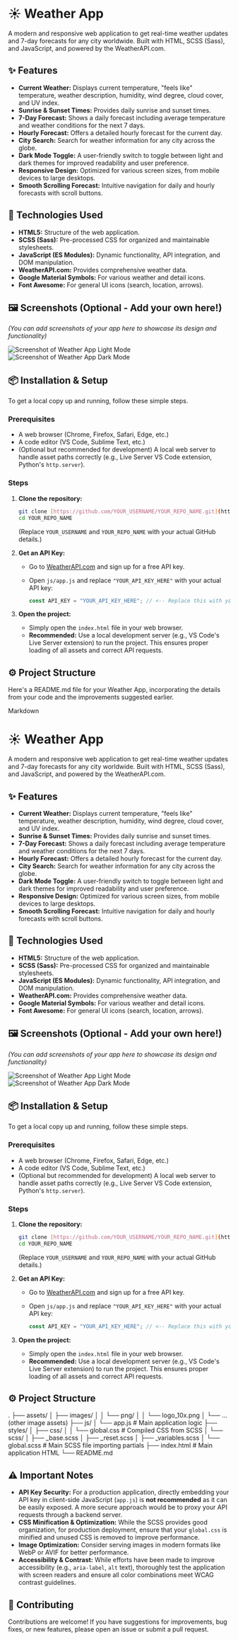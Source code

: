 # ☀️ Weather App

A modern and responsive web application to get real-time weather updates and 7-day forecasts for any city worldwide. Built with HTML, SCSS (Sass), and JavaScript, and powered by the WeatherAPI.com.

## ✨ Features

- **Current Weather:** Displays current temperature, "feels like" temperature, weather description, humidity, wind degree, cloud cover, and UV index.
- **Sunrise & Sunset Times:** Provides daily sunrise and sunset times.
- **7-Day Forecast:** Shows a daily forecast including average temperature and weather conditions for the next 7 days.
- **Hourly Forecast:** Offers a detailed hourly forecast for the current day.
- **City Search:** Search for weather information for any city across the globe.
- **Dark Mode Toggle:** A user-friendly switch to toggle between light and dark themes for improved readability and user preference.
- **Responsive Design:** Optimized for various screen sizes, from mobile devices to large desktops.
- **Smooth Scrolling Forecast:** Intuitive navigation for daily and hourly forecasts with scroll buttons.

## 🚀 Technologies Used

- **HTML5:** Structure of the web application.
- **SCSS (Sass):** Pre-processed CSS for organized and maintainable stylesheets.
- **JavaScript (ES Modules):** Dynamic functionality, API integration, and DOM manipulation.
- **WeatherAPI.com:** Provides comprehensive weather data.
- **Google Material Symbols:** For various weather and detail icons.
- **Font Awesome:** For general UI icons (search, location, arrows).

## 🖼️ Screenshots (Optional - Add your own here!)

_(You can add screenshots of your app here to showcase its design and functionality)_

![Screenshot of Weather App Light Mode](link-to-your-light-mode-screenshot.png)
![Screenshot of Weather App Dark Mode](link-to-your-dark-mode-screenshot.png)

## 📦 Installation & Setup

To get a local copy up and running, follow these simple steps.

### Prerequisites

- A web browser (Chrome, Firefox, Safari, Edge, etc.)
- A code editor (VS Code, Sublime Text, etc.)
- (Optional but recommended for development) A local web server to handle asset paths correctly (e.g., Live Server VS Code extension, Python's `http.server`).

### Steps

1.  **Clone the repository:**

    ```bash
    git clone [https://github.com/YOUR_USERNAME/YOUR_REPO_NAME.git](https://github.com/YOUR_USERNAME/YOUR_REPO_NAME.git)
    cd YOUR_REPO_NAME
    ```

    (Replace `YOUR_USERNAME` and `YOUR_REPO_NAME` with your actual GitHub details.)

2.  **Get an API Key:**

    - Go to [WeatherAPI.com](https://www.weatherapi.com/) and sign up for a free API key.
    - Open `js/app.js` and replace `"YOUR_API_KEY_HERE"` with your actual API key:

      ```javascript
      const API_KEY = "YOUR_API_KEY_HERE"; // <-- Replace this with your key
      ```

3.  **Open the project:**
    - Simply open the `index.html` file in your web browser.
    - **Recommended:** Use a local development server (e.g., VS Code's Live Server extension) to run the project. This ensures proper loading of all assets and correct API requests.

## ⚙️ Project Structure

Here's a README.md file for your Weather App, incorporating the details from your code and the improvements suggested earlier.

Markdown

# ☀️ Weather App

A modern and responsive web application to get real-time weather updates and 7-day forecasts for any city worldwide. Built with HTML, SCSS (Sass), and JavaScript, and powered by the WeatherAPI.com.

## ✨ Features

- **Current Weather:** Displays current temperature, "feels like" temperature, weather description, humidity, wind degree, cloud cover, and UV index.
- **Sunrise & Sunset Times:** Provides daily sunrise and sunset times.
- **7-Day Forecast:** Shows a daily forecast including average temperature and weather conditions for the next 7 days.
- **Hourly Forecast:** Offers a detailed hourly forecast for the current day.
- **City Search:** Search for weather information for any city across the globe.
- **Dark Mode Toggle:** A user-friendly switch to toggle between light and dark themes for improved readability and user preference.
- **Responsive Design:** Optimized for various screen sizes, from mobile devices to large desktops.
- **Smooth Scrolling Forecast:** Intuitive navigation for daily and hourly forecasts with scroll buttons.

## 🚀 Technologies Used

- **HTML5:** Structure of the web application.
- **SCSS (Sass):** Pre-processed CSS for organized and maintainable stylesheets.
- **JavaScript (ES Modules):** Dynamic functionality, API integration, and DOM manipulation.
- **WeatherAPI.com:** Provides comprehensive weather data.
- **Google Material Symbols:** For various weather and detail icons.
- **Font Awesome:** For general UI icons (search, location, arrows).

## 🖼️ Screenshots (Optional - Add your own here!)

_(You can add screenshots of your app here to showcase its design and functionality)_

![Screenshot of Weather App Light Mode](link-to-your-light-mode-screenshot.png)
![Screenshot of Weather App Dark Mode](link-to-your-dark-mode-screenshot.png)

## 📦 Installation & Setup

To get a local copy up and running, follow these simple steps.

### Prerequisites

- A web browser (Chrome, Firefox, Safari, Edge, etc.)
- A code editor (VS Code, Sublime Text, etc.)
- (Optional but recommended for development) A local web server to handle asset paths correctly (e.g., Live Server VS Code extension, Python's `http.server`).

### Steps

1.  **Clone the repository:**

    ```bash
    git clone [https://github.com/YOUR_USERNAME/YOUR_REPO_NAME.git](https://github.com/YOUR_USERNAME/YOUR_REPO_NAME.git)
    cd YOUR_REPO_NAME
    ```

    (Replace `YOUR_USERNAME` and `YOUR_REPO_NAME` with your actual GitHub details.)

2.  **Get an API Key:**

    - Go to [WeatherAPI.com](https://www.weatherapi.com/) and sign up for a free API key.
    - Open `js/app.js` and replace `"YOUR_API_KEY_HERE"` with your actual API key:

      ```javascript
      const API_KEY = "YOUR_API_KEY_HERE"; // <-- Replace this with your key
      ```

3.  **Open the project:**
    - Simply open the `index.html` file in your web browser.
    - **Recommended:** Use a local development server (e.g., VS Code's Live Server extension) to run the project. This ensures proper loading of all assets and correct API requests.

## ⚙️ Project Structure

.
├── assets/
│ ├── images/
│ │ └── png/
│ │ └── logo_10x.png
│ └── ... (other image assets)
├── js/
│ └── app.js # Main application logic
├── styles/
│ ├── css/
│ │ └── global.css # Compiled CSS from SCSS
│ └── scss/
│ ├── \_base.scss
│ ├── \_reset.scss
│ ├── \_variables.scss
│ └── global.scss # Main SCSS file importing partials
├── index.html # Main application HTML
└── README.md

## ⚠️ Important Notes

- **API Key Security:** For a production application, directly embedding your API key in client-side JavaScript (`app.js`) is **not recommended** as it can be easily exposed. A more secure approach would be to proxy your API requests through a backend server.
- **CSS Minification & Optimization:** While the SCSS provides good organization, for production deployment, ensure that your `global.css` is minified and unused CSS is removed to improve performance.
- **Image Optimization:** Consider serving images in modern formats like WebP or AVIF for better performance.
- **Accessibility & Contrast:** While efforts have been made to improve accessibility (e.g., `aria-label`, `alt` text), thoroughly test the application with screen readers and ensure all color combinations meet WCAG contrast guidelines.

## 🤝 Contributing

Contributions are welcome! If you have suggestions for improvements, bug fixes, or new features, please open an issue or submit a pull request.
